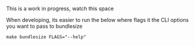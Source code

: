 This is a work in progress, watch this space


When developing, its easier to run the below where flags it the CLI options you want to pass to bundlesize
```
make bundlesize FLAGS="--help"
```
